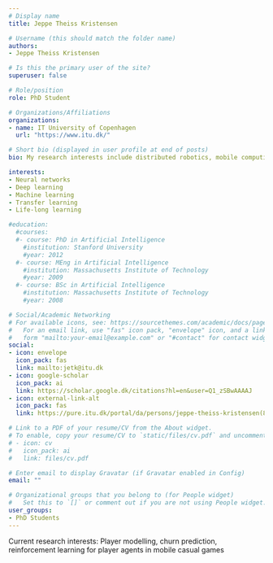 ```yaml
---
# Display name
title: Jeppe Theiss Kristensen

# Username (this should match the folder name)
authors:
- Jeppe Theiss Kristensen

# Is this the primary user of the site?
superuser: false

# Role/position
role: PhD Student

# Organizations/Affiliations
organizations:
- name: IT University of Copenhagen
  url: "https://www.itu.dk/"

# Short bio (displayed in user profile at end of posts)
bio: My research interests include distributed robotics, mobile computing and programmable matter.

interests:
- Neural networks
- Deep learning
- Machine learning
- Transfer learning
- Life-long learning

#education:
  #courses:
  #- course: PhD in Artificial Intelligence
    #institution: Stanford University
    #year: 2012
  #- course: MEng in Artificial Intelligence
    #institution: Massachusetts Institute of Technology
    #year: 2009
  #- course: BSc in Artificial Intelligence
    #institution: Massachusetts Institute of Technology
    #year: 2008

# Social/Academic Networking
# For available icons, see: https://sourcethemes.com/academic/docs/page-builder/#icons
#   For an email link, use "fas" icon pack, "envelope" icon, and a link in the
#   form "mailto:your-email@example.com" or "#contact" for contact widget.
social:
- icon: envelope
  icon_pack: fas
  link: mailto:jetk@itu.dk
- icon: google-scholar
  icon_pack: ai
  link: https://scholar.google.dk/citations?hl=en&user=Q1_zSBwAAAAJ
- icon: external-link-alt
  icon_pack: fas
  link: https://pure.itu.dk/portal/da/persons/jeppe-theiss-kristensen(86f83a8b-a3f3-45f0-b94d-4b1689ce60ec).html

# Link to a PDF of your resume/CV from the About widget.
# To enable, copy your resume/CV to `static/files/cv.pdf` and uncomment the lines below.
# - icon: cv
#   icon_pack: ai
#   link: files/cv.pdf

# Enter email to display Gravatar (if Gravatar enabled in Config)
email: ""

# Organizational groups that you belong to (for People widget)
#   Set this to `[]` or comment out if you are not using People widget.
user_groups:
- PhD Students
---
```


Current research interests: Player modelling, churn prediction, reinforcement learning for player agents in mobile casual games